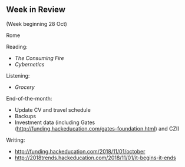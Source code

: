 ## Week in Review
(Week beginning 28 Oct)

Rome

Reading:
* _The Consuming Fire_
* _Cybernetics_

Listening:
* _Grocery_

End-of-the-month:
* Update CV and travel schedule
* Backups
* Investment data (including Gates (http://funding.hackeducation.com/gates-foundation.html) and CZI)

Writing:
* http://funding.hackeducation.com/2018/11/01/october
* http://2018trends.hackeducation.com/2018/11/01/it-begins-it-ends
